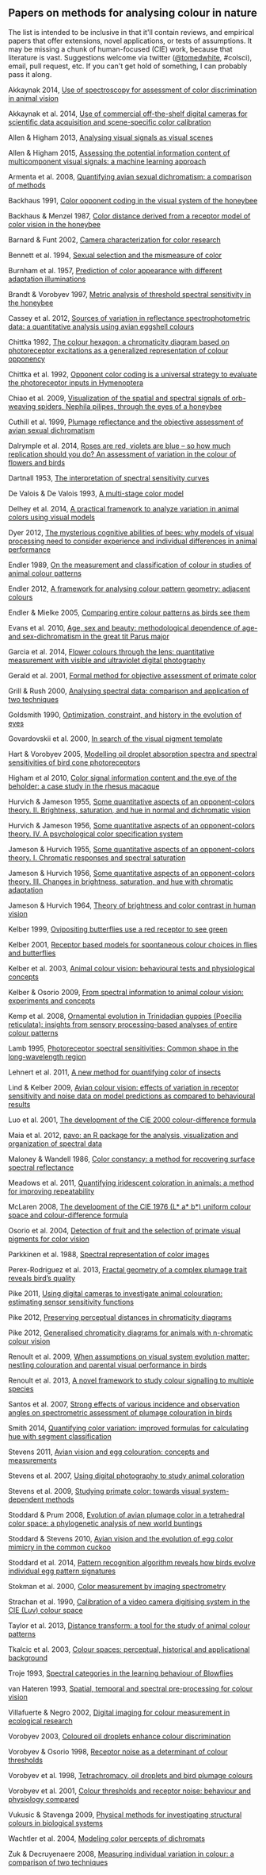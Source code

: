 ## Papers on methods for analysing colour in nature

The list is intended to be inclusive in that it'll contain reviews, and empirical papers that offer extensions, novel applications, or tests of assumptions. It may be missing a chunk of human-focused (CIE) work, because that literature is vast. Suggestions welcome via twitter ([@tomedwhite](http://www.twitter.com/tomedwhite), #colsci), email, pull request, etc. If you can't get hold of something, I can probably pass it along.

Akkaynak 2014, [Use of spectroscopy for assessment of color discrimination in animal vision](http://dx.doi.org/10.1364/JOSAA.31.000A27)

Akkaynak et al. 2014, [Use of commercial off-the-shelf digital cameras for scientific data acquisition and scene-specific color calibration](http://dx.doi.org/10.1364/JOSAA.31.000312)

Allen & Higham 2013, [Analysing visual signals as visual scenes](http://dx.doi.org/10.1002/ajp.22129)

Allen & Higham 2015, [Assessing the potential information content of multicomponent visual signals: a machine learning approach](http://dx.doi.org/10.1098/rspb.2014.2284)

Armenta et al. 2008, [Quantifying avian sexual dichromatism: a comparison of methods](http://dx.doi.org/10.1242/jeb.013094.)

Backhaus 1991, [Color opponent coding in the visual system of the honeybee](http://dx.doi.org/10.1016/0042-6989(91)90059-E)

Backhaus & Menzel 1987, [Color distance derived from a receptor model of color vision in the honeybee](http://dx.doi.org/10.1007/BF02281978)

Barnard & Funt 2002, [Camera characterization for color research](http://dx.doi.org/10.1002/col.10050)

Bennett et al. 1994, [Sexual selection and the mismeasure of color](http://dx.doi.org/10.1086/285711)

Burnham et al. 1957, [Prediction of color appearance with different adaptation illuminations](http://dx.doi.org/10.1364/JOSA.47.000035)

Brandt & Vorobyev 1997, [Metric analysis of threshold spectral sensitivity in the honeybee](http://dx.doi.org/10.1016/S0042-6989(96)00195-2)

Cassey et al. 2012, [Sources of variation in reflectance spectrophotometric data: a quantitative analysis using avian eggshell colours](http://dx.doi.org/10.1111/j.2041-210X.2011.00152.x)

Chittka 1992, [The colour hexagon: a chromaticity diagram based on photoreceptor excitations as a generalized representation of colour opponency](http://dx.doi.org/10.1007/BF00199331)

Chittka et al. 1992, [Opponent color coding is a universal strategy to evaluate the photoreceptor inputs in Hymenoptera](http://dx.doi.org/10.1007/BF00199332)

Chiao et al. 2009, [Visualization of the spatial and spectral signals of orb-weaving spiders, Nephila pilipes, through the eyes of a honeybee](http://jeb.biologists.org/content/212/14/2269.abstract)

Cuthill et al. 1999, [Plumage reflectance and the objective assessment of avian sexual dichromatism](http://dx.doi.org/10.1086/303160)

Dalrymple et al. 2014, [Roses are red, violets are blue – so how much replication should you do? An assessment of variation in the colour of flowers and birds](http://dx.doi.org/10.1111/bij.12402)

Dartnall 1953, [The interpretation of spectral sensitivity curves](http://bmb.oxfordjournals.org/content/9/1/24.extract)

De Valois & De Valois 1993, [A multi-stage color model](http://dx.doi.org/10.1016/0042-6989(93)90240-W)

Delhey et al. 2014, [A practical framework to analyze variation in animal colors using visual models](http://dx.doi.org/10.1093/beheco/aru198)

Dyer 2012, [The mysterious cognitive abilities of bees: why models of visual processing need to consider experience and individual differences in animal performance](http://dx.doi.org/10.1242/jeb.038190)

Endler 1989, [On the measurement and classification of colour in studies of animal colour patterns](http://dx.doi.org/10.1111/j.1095-8312.1990.tb00839.x)

Endler 2012, [A framework for analysing colour pattern geometry: adjacent colours](http://dx.doi.org/10.1111/j.1095-8312.2012.01937.x)

Endler & Mielke 2005, [Comparing entire colour patterns as birds see them](http://dx.doi.org/10.1111/j.1095-8312.2005.00540.x)

Evans et al. 2010, [Age, sex and beauty: methodological dependence of age- and sex-dichromatism in the great tit Parus major](http://dx.doi.org/10.1111/j.1095-8312.2010.01548.x)

Garcia et al. 2014, [Flower colours through the lens: quantitative measurement with visible and ultraviolet digital photography](http://dx.doi.org/10.1371/journal.pone.0096646)

Gerald et al. 2001, [Formal method for objective assessment of primate color](http://onlinelibrary.wiley.com.simsrad.net.ocs.mq.edu.au/doi/10.1002/1098-2345%28200102%2953:2%3C79::AID-AJP3%3E3.0.CO;2-N/abstract)

Grill & Rush 2000, [Analysing spectral data: comparison and application of two techniques](http://dx.doi.org/10.1006/bij1.1999.0360)

Goldsmith 1990, [Optimization, constraint, and history in the evolution of eyes](http://dx.doi.org/10.1086/416840)

Govardovskii et al. 2000, [In search of the visual pigment template](http://journals.cambridge.org/action/displayAbstract?fromPage=online&aid=55091&fileId=S0952523800174036)

Hart & Vorobyev 2005, [Modelling oil droplet absorption spectra and spectral sensitivities of bird cone photoreceptors](http://dx.doi.org/10.1007/s00359-004-0595-3)

Higham et al 2010, [Color signal information content and the eye of the beholder: a case study in the rhesus macaque](http://dx.doi.org/10.1093/beheco/arq047)

Hurvich & Jameson 1955, [Some quantitative aspects of an opponent-colors theory. II. Brightness, saturation, and hue in normal and dichromatic vision](http://dx.doi.org/10.1364/JOSA.45.000602)

Hurvich & Jameson 1956, [Some quantitative aspects of an opponent-colors theory. IV. A psychological color specification system](http://dx.doi.org/10.1364/JOSA.46.000416)

Jameson & Hurvich 1955, [Some quantitative aspects of an opponent-colors theory. I. Chromatic responses and spectral saturation](http://dx.doi.org/10.1364/JOSA.45.000546)

Jameson & Hurvich 1956, [Some quantitative aspects of an opponent-colors theory. III. Changes in brightness, saturation, and hue with chromatic adaptation](http://dx.doi.org/10.1364/JOSA.46.000405)

Jameson & Hurvich 1964, [Theory of brightness and color contrast in human vision](http://dx.doi.org/10.1016/0042-6989(64)90037-9)

Kelber 1999, [Ovipositing butterflies use a red receptor to see green](http://jeb.biologists.org/content/202/19/2619)

Kelber 2001, [Receptor based models for spontaneous colour choices in flies and butterflies](http://dx.doi.org/10.1046/j.1570-7458.2001.00822.x)

Kelber et al. 2003, [Animal colour vision: behavioural tests and physiological concepts](http://dx.doi.org/10.1017}S1464793102005985)

Kelber & Osorio 2009, [From spectral information to animal colour vision: experiments and concepts](http://dx.doi.org/10.1098/rspb.2009.2118)

Kemp et al. 2008, [Ornamental evolution in Trinidadian guppies (Poecilia reticulata): insights from sensory processing-based analyses of entire colour patterns](http://dx.doi.org/10.1111/j.1095-8312.2008.01112.x)

Lamb 1995, [Photoreceptor spectral sensitivities: Common shape in the long-wavelength region](http://dx.doi.org/10.1016/0042-6989(95)00114-F)

Lehnert et al. 2011, [A new method for quantifying color of insects](http://dx.doi.org/10.1653/024.094.0212)

Lind & Kelber 2009, [Avian colour vision: effects of variation in receptor sensitivity and noise data on model predictions as compared to behavioural results](http://dx.doi.org/10.1016/j.visres.2009.05.003)

Luo et al. 2001, [The development of the CIE 2000 colour-difference formula](http://dx.doi.org/10.1002/col.1049)

Maia et al. 2012, [pavo: an R package for the analysis, visualization and organization of spectral data](http://dx.doi.org/10.1111/2041-210X.12069)

Maloney & Wandell 1986, [Color constancy: a method for recovering surface spectral reflectance](http://dx.doi.org/10.1364/JOSAA.3.000029)

Meadows et al. 2011, [Quantifying iridescent coloration in animals: a method for improving repeatability](http://dx.doi.org/10.1007/s00265-010-1135-5)

McLaren 2008, [The development of the CIE 1976 (L* a* b*) uniform colour space and colour-difference formula](http://dx.doi.org/10.1111/j.1478-4408.1976.tb03301.x)

Osorio et al. 2004, [Detection of fruit and the selection of primate visual pigments for color vision](http://dx.doi.org/10.1086/425332)

Parkkinen et al. 1988, [Spectral representation of color images](http://dx.doi.org/10.1109/ICPR.1988.28405)

Perex-Rodriguez et al. 2013, [Fractal geometry of a complex plumage trait reveals bird’s quality](http://dx.doi.org/10.1098/rspb.2012.2783)

Pike 2011, [Using digital cameras to investigate animal colouration: estimating sensor sensitivity functions](http://dx.doi.org/10.1007/s00265-010-1097-7)

Pike 2012, [Preserving perceptual distances in chromaticity diagrams](http://dx.doi.org/10.1093/beheco/ars018)

Pike 2012, [Generalised chromaticity diagrams for animals with n-chromatic colour vision](http://dx.doi.org/10.1007/s10905-011-9296-2)

Renoult et al. 2009, [When assumptions on visual system evolution matter: nestling colouration and parental visual performance in birds](http://dx.doi.org/10.1111/j.1420-9101.2009.01885.x)

Renoult et al. 2013, [A novel framework to study colour signalling to multiple species](http://dx.doi.org/10.1111/1365-2435.12086)

Santos et al. 2007, [Strong effects of various incidence and observation angles on spectrometric assessment of plumage colouration in birds](http://dx.doi.org/10.1007/s00265-007-0373-7)

Smith 2014, [Quantifying color variation: improved formulas for calculating hue with segment classification](http://dx.doi.org/10.3732/apps.1300088)

Stevens 2011, [Avian vision and egg colouration: concepts and measurements](http://dx.doi.org/10.3184/175815511X13207790177958)

Stevens et al. 2007, [Using digital photography to study animal coloration](http://dx.doi.org/10.1111/j.1095-8312.2007.00725.x)

Stevens et al. 2009, [Studying primate color: towards visual system-dependent methods](http://dx.doi.org/10.1007/s10764-009-9356-z)

Stoddard & Prum 2008, [Evolution of avian plumage color in a tetrahedral color space: a phylogenetic analysis of new world buntings](http://dx.doi.org/10.1086/587526)

Stoddard & Stevens 2010, [Avian vision and the evolution of egg color mimicry in the common cuckoo](http://dx.doi.org/10.1111/j.1558-5646.2011.01262.x)

Stoddard et al. 2014, [Pattern recognition algorithm reveals how birds evolve individual egg pattern signatures](http://dx.doi.org/10.1038/ncomms5117)

Stokman et al. 2000, [Color measurement by imaging spectrometry](http://dx.doi.org/10.1006/cviu.2000.0860)

Strachan et al. 1990, [Calibration of a video camera digitising system in the CIE (L*u*v) colour space](http://dx.doi.org/10.1016/0167-8655(90)90096-K)

Taylor et al. 2013, [Distance transform: a tool for the study of animal colour patterns](http://dx.doi.org/10.1111/2041-210X.12063)

Tkalcic et al. 2003, [Colour spaces: perceptual, historical and applicational background](http://dx.doi.org/10.1109/EURCON.2003.1248032)

Troje 1993, [Spectral categories in the learning behaviour of Blowflies](http://www.biomotionlab.ca/Text/troje_93.pdf)

van Hateren 1993, [Spatial, temporal and spectral pre-processing for colour vision](http://dx.doi.org/10.1098/rspb.1993.0009)

Villafuerte & Negro 2002, [Digital imaging for colour measurement in ecological research](http://dx.doi.org/10.1046/j.1461-0248.1998.00034.x)

Vorobyev 2003, [Coloured oil droplets enhance colour discrimination](http://dx.doi.org/10.1098/rspb.2003.2381)

Vorobyev & Osorio 1998, [Receptor noise as a determinant of colour thresholds](http://dx.doi.org/10.1098/rspb.1998.0302)

Vorobyev et al. 1998, [Tetrachromacy, oil droplets and bird plumage colours](http://dx.doi.org/10.1007/s003590050286)

Vorobyev et al. 2001, [Colour thresholds and receptor noise: behaviour and physiology compared](http://dx.doi.org/10.1016/S0042-6989(00)00288-1)

Vukusic & Stavenga 2009, [Physical methods for investigating structural colours in biological systems](http://dx.doi.org/10.1098/rsif.2008.0386.focus)

Wachtler et al. 2004, [Modeling color percepts of dichromats](http://dx.doi.org/10.1016/j.visres.2004.06.016)

Zuk & Decruyenaere 2008, [Measuring individual variation in colour: a comparison of two techniques](http://dx.doi.org/10.1111/j.1095-8312.1994.tb01007.x)